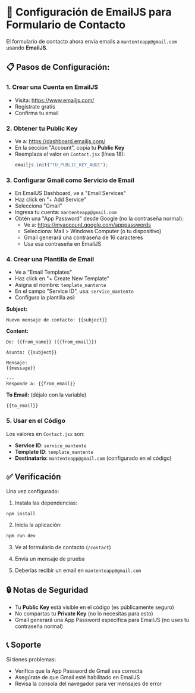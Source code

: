 # 📧 Configuración de EmailJS para Formulario de Contacto

El formulario de contacto ahora envía emails a `mantenteapp@gmail.com` usando **EmailJS**.

## 📋 Pasos de Configuración:

### 1. Crear una Cuenta en EmailJS
- Visita: https://www.emailjs.com/
- Regístrate gratis
- Confirma tu email

### 2. Obtener tu Public Key
- Ve a: https://dashboard.emailjs.com/
- En la sección "Account", copia tu **Public Key**
- Reemplaza el valor en `Contact.jsx` (línea 18):
  ```javascript
  emailjs.init("TU_PUBLIC_KEY_AQUI");
  ```

### 3. Configurar Gmail como Servicio de Email
- En EmailJS Dashboard, ve a "Email Services"
- Haz click en "+ Add Service"
- Selecciona "Gmail"
- Ingresa tu cuenta: `mantenteapp@gmail.com`
- Obtén una "App Password" desde Google (no la contraseña normal):
  - Ve a: https://myaccount.google.com/apppasswords
  - Selecciona: Mail > Windows Computer (o tu dispositivo)
  - Gmail generará una contraseña de 16 caracteres
  - Usa esa contraseña en EmailJS

### 4. Crear una Plantilla de Email
- Ve a "Email Templates"
- Haz click en "+ Create New Template"
- Asigna el nombre: `template_mantente`
- En el campo "Service ID", usa: `service_mantente`
- Configura la plantilla así:

**Subject:**
```
Nuevo mensaje de contacto: {{subject}}
```

**Content:**
```
De: {{from_name}} ({{from_email}})

Asunto: {{subject}}

Mensaje:
{{message}}

---
Responde a: {{from_email}}
```

**To Email:** (déjalo con la variable)
```
{{to_email}}
```

### 5. Usar en el Código
Los valores en `Contact.jsx` son:
- **Service ID**: `service_mantente`
- **Template ID**: `template_mantente`
- **Destinatario**: `mantenteapp@gmail.com` (configurado en el código)

## ✅ Verificación

Una vez configurado:

1. Instala las dependencias:
```bash
npm install
```

2. Inicia la aplicación:
```bash
npm run dev
```

3. Ve al formulario de contacto (`/contact`)

4. Envía un mensaje de prueba

5. Deberías recibir un email en `mantenteapp@gmail.com`

## 🔒 Notas de Seguridad

- Tu **Public Key** está visible en el código (es públicamente seguro)
- No compartas tu **Private Key** (no lo necesitas para esto)
- Gmail generará una App Password específica para EmailJS (no uses tu contraseña normal)

## 📞 Soporte

Si tienes problemas:
- Verifica que la App Password de Gmail sea correcta
- Asegúrate de que Gmail esté habilitado en EmailJS
- Revisa la consola del navegador para ver mensajes de error